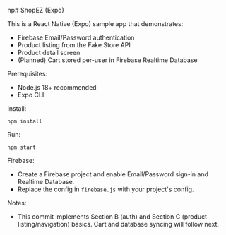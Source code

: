 np# ShopEZ (Expo)

This is a React Native (Expo) sample app that demonstrates:
- Firebase Email/Password authentication
- Product listing from the Fake Store API
- Product detail screen
- (Planned) Cart stored per-user in Firebase Realtime Database

Prerequisites:
- Node.js 18+ recommended
- Expo CLI

Install:

```
npm install
```

Run:

```
npm start
```

Firebase:
- Create a Firebase project and enable Email/Password sign-in and Realtime Database.
- Replace the config in `firebase.js` with your project's config.

Notes:
- This commit implements Section B (auth) and Section C (product listing/navigation) basics. Cart and database syncing will follow next.
